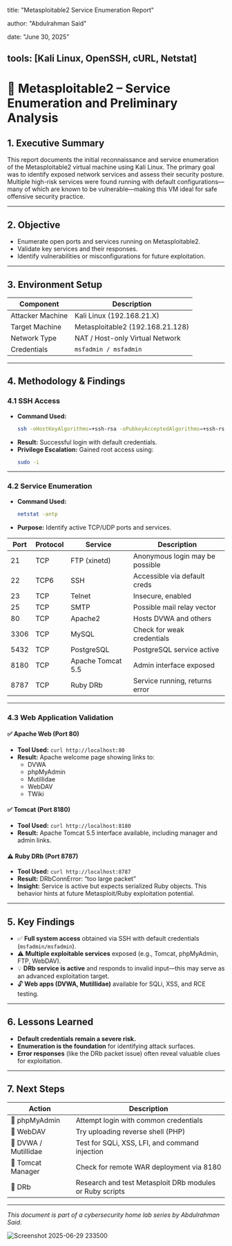 title: "Metasploitable2 Service Enumeration Report"

author: "Abdulrahman Said"

date: "June 30, 2025"

tools: [Kali Linux, OpenSSH, cURL, Netstat]
---

# 🔐 Metasploitable2 – Service Enumeration and Preliminary Analysis

## 1. Executive Summary
This report documents the initial reconnaissance and service enumeration of the Metasploitable2 virtual machine using Kali Linux. The primary goal was to identify exposed network services and assess their security posture. Multiple high-risk services were found running with default configurations—many of which are known to be vulnerable—making this VM ideal for safe offensive security practice.

---

## 2. Objective
- Enumerate open ports and services running on Metasploitable2.
- Validate key services and their responses.
- Identify vulnerabilities or misconfigurations for future exploitation.

---

## 3. Environment Setup

| Component        | Description                  |
|------------------|------------------------------|
| Attacker Machine | Kali Linux (192.168.21.X)    |
| Target Machine   | Metasploitable2 (192.168.21.128) |
| Network Type     | NAT / Host-only Virtual Network |
| Credentials      | `msfadmin / msfadmin`        |

---

## 4. Methodology & Findings

### 4.1 SSH Access
- **Command Used:**
  ```bash
  ssh -oHostKeyAlgorithms=+ssh-rsa -oPubkeyAcceptedAlgorithms=+ssh-rsa msfadmin@192.168.21.128
  ```
- **Result:** Successful login with default credentials.
- **Privilege Escalation:** Gained root access using:
  ```bash
  sudo -i
  ```

---

### 4.2 Service Enumeration
- **Command Used:**
  ```bash
  netstat -antp
  ```
- **Purpose:** Identify active TCP/UDP ports and services.

| Port | Protocol | Service         | Description                       |
|------|----------|------------------|-----------------------------------|
| 21   | TCP      | FTP (xinetd)     | Anonymous login may be possible   |
| 22   | TCP6     | SSH              | Accessible via default creds      |
| 23   | TCP      | Telnet           | Insecure, enabled                 |
| 25   | TCP      | SMTP             | Possible mail relay vector        |
| 80   | TCP      | Apache2          | Hosts DVWA and others             |
| 3306 | TCP      | MySQL            | Check for weak credentials        |
| 5432 | TCP      | PostgreSQL       | PostgreSQL service active         |
| 8180 | TCP      | Apache Tomcat 5.5| Admin interface exposed           |
| 8787 | TCP      | Ruby DRb         | Service running, returns error    |

---

### 4.3 Web Application Validation

#### ✅ Apache Web (Port 80)
- **Tool Used:** `curl http://localhost:80`
- **Result:** Apache welcome page showing links to:
  - DVWA
  - phpMyAdmin
  - Mutillidae
  - WebDAV
  - TWiki

#### ✅ Tomcat (Port 8180)
- **Tool Used:** `curl http://localhost:8180`
- **Result:** Apache Tomcat 5.5 interface available, including manager and admin links.

#### ⚠️ Ruby DRb (Port 8787)
- **Tool Used:** `curl http://localhost:8787`
- **Result:** DRbConnError: “too large packet”
- **Insight:** Service is active but expects serialized Ruby objects. This behavior hints at future Metasploit/Ruby exploitation potential.

---

## 5. Key Findings

- ✅ **Full system access** obtained via SSH with default credentials (`msfadmin/msfadmin`).
- ⚠️ **Multiple exploitable services** exposed (e.g., Tomcat, phpMyAdmin, FTP, WebDAV).
- 💡 **DRb service is active** and responds to invalid input—this may serve as an advanced exploitation target.
- 🔓 **Web apps (DVWA, Mutillidae)** available for SQLi, XSS, and RCE testing.

---

## 6. Lessons Learned

- **Default credentials remain a severe risk.**
- **Enumeration is the foundation** for identifying attack surfaces.
- **Error responses** (like the DRb packet issue) often reveal valuable clues for exploitation.

---

## 7. Next Steps

| Action | Description |
|--------|-------------|
| 🔐 phpMyAdmin | Attempt login with common credentials |
| 🧪 WebDAV | Try uploading reverse shell (PHP) |
| 🧬 DVWA / Mutillidae | Test for SQLi, XSS, LFI, and command injection |
| 🧠 Tomcat Manager | Check for remote WAR deployment via 8180 |
| 🧰 DRb | Research and test Metasploit DRb modules or Ruby scripts |

---

_This document is part of a cybersecurity home lab series by Abdulrahman Said._

![Screenshot 2025-06-29 233500](https://github.com/user-attachments/assets/9491b0dc-cd4b-4a72-a885-584273a27195)
